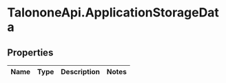 # TalononeApi.ApplicationStorageData

## Properties
Name | Type | Description | Notes
------------ | ------------- | ------------- | -------------


